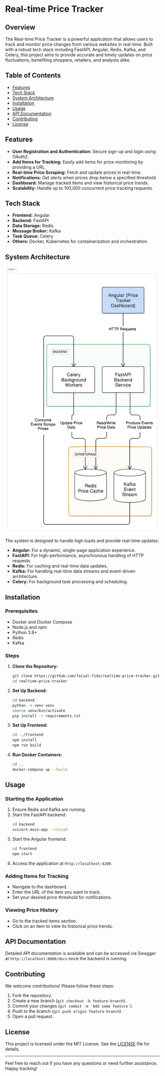 # Real-time Price Tracker

## Overview

The Real-time Price Tracker is a powerful application that allows users to track and monitor price changes from various websites in real-time. Built with a robust tech stack including FastAPI, Angular, Redis, Kafka, and Celery, this project aims to provide accurate and timely updates on price fluctuations, benefiting shoppers, retailers, and analysts alike.

## Table of Contents
- [Features](#features)
- [Tech Stack](#tech-stack)
- [System Architecture](#system-architecture)
- [Installation](#installation)
- [Usage](#usage)
- [API Documentation](#api-documentation)
- [Contributing](#contributing)
- [License](#license)

## Features
- **User Registration and Authentication:** Secure sign-up and login using OAuth2.
- **Add Items for Tracking:** Easily add items for price monitoring by providing a URL.
- **Real-time Price Scraping:** Fetch and update prices in real-time.
- **Notifications:** Get alerts when prices drop below a specified threshold.
- **Dashboard:** Manage tracked items and view historical price trends.
- **Scalability:** Handle up to 100,000 concurrent price tracking requests.

## Tech Stack
- **Frontend:** Angular
- **Backend:** FastAPI
- **Data Storage:** Redis
- **Message Broker:** Kafka
- **Task Queue:** Celery
- **Others:** Docker, Kubernetes for containerization and orchestration.

## System Architecture

![Alt text](architecture.png)

The system is designed to handle high loads and provide real-time updates:
- **Angular:** For a dynamic, single-page application experience.
- **FastAPI:** For high-performance, asynchronous handling of HTTP requests.
- **Redis:** For caching and real-time data updates.
- **Kafka:** For handling real-time data streams and event-driven architecture.
- **Celery:** For background task processing and scheduling.

## Installation
### Prerequisites
- Docker and Docker Compose
- Node.js and npm
- Python 3.8+
- Redis
- Kafka

### Steps
1. **Clone the Repository:**
   ```bash
   git clone https://github.com/faisal-fida/realtime-price-tracker.git
   cd realtime-price-tracker
   ```

2. **Set Up Backend:**
   ```bash
   cd backend
   python -m venv venv
   source venv/bin/activate
   pip install -r requirements.txt
   ```

3. **Set Up Frontend:**
   ```bash
   cd ../frontend
   npm install
   npm run build
   ```

4. **Run Docker Containers:**
   ```bash
   cd ..
   docker-compose up --build
   ```

## Usage
### Starting the Application
1. Ensure Redis and Kafka are running.
2. Start the FastAPI backend:
   ```bash
   cd backend
   uvicorn main:app --reload
   ```
3. Start the Angular frontend:
   ```bash
   cd frontend
   npm start
   ```
4. Access the application at `http://localhost:4200`.

### Adding Items for Tracking
- Navigate to the dashboard.
- Enter the URL of the item you want to track.
- Set your desired price threshold for notifications.

### Viewing Price History
- Go to the tracked items section.
- Click on an item to view its historical price trends.

## API Documentation
Detailed API documentation is available and can be accessed via Swagger at `http://localhost:8000/docs` once the backend is running.

## Contributing
We welcome contributions! Please follow these steps:
1. Fork the repository.
2. Create a new branch (`git checkout -b feature-branch`).
3. Commit your changes (`git commit -m 'Add some feature'`).
4. Push to the branch (`git push origin feature-branch`).
5. Open a pull request.

## License
This project is licensed under the MIT License. See the [LICENSE](LICENSE) file for details.

---

Feel free to reach out if you have any questions or need further assistance. Happy tracking!
```